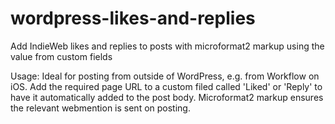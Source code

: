 # wordpress-likes-and-replies

Add IndieWeb likes and replies to posts with microformat2 markup using the value from custom fields

Usage: Ideal for posting from outside of WordPress, e.g. from Workflow on iOS. Add the required page URL to a custom filed called 'Liked' or 'Reply' to have it automatically added to the post body. Microformat2 markup ensures the relevant webmention is sent on posting.

   	
